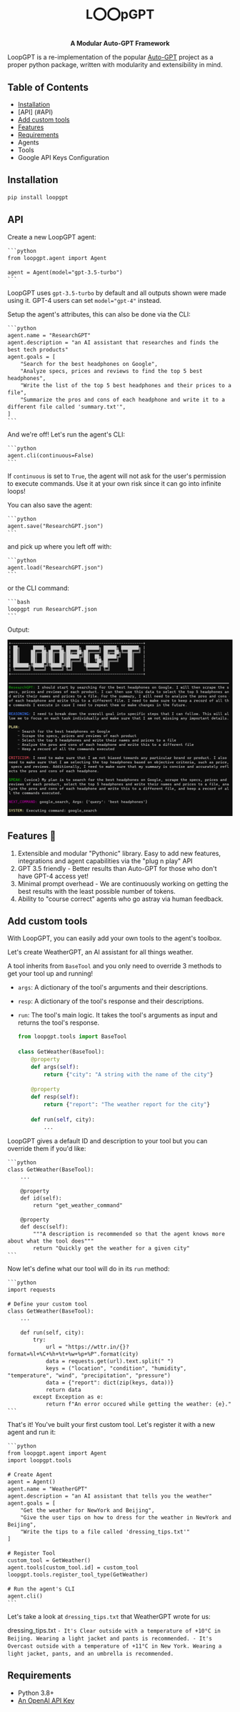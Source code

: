 
<H1>
<p align="center">
  L⭕⭕pGPT
</p>
</H1>
<p align="center">
    <b>A Modular Auto-GPT Framework</b>
</p>


LoopGPT is a re-implementation of the popular [Auto-GPT](https://github.com/Significant-Gravitas/Auto-GPT) project as a proper python package, written with modularity and extensibility in mind.

## Table of Contents

- [Installation](#installation)
- [API] (#API)
- [Add custom tools](#add-custom-tools)
- [Features](#features)
- [Requirements](#requirements)
- Agents
- Tools
- Google API Keys Configuration
 
## Installation

```bash
pip install loopgpt
```

## API

Create a new LoopGPT agent:

    ```python
    from loopgpt.agent import Agent

    agent = Agent(model="gpt-3.5-turbo")
    ```

LoopGPT uses `gpt-3.5-turbo` by default and all outputs shown were made using it. GPT-4 users can set `model="gpt-4"` instead.

Setup the agent's attributes, this can also be done via the CLI:

    ```python
    agent.name = "ResearchGPT"
    agent.description = "an AI assistant that researches and finds the best tech products"
    agent.goals = [
        "Search for the best headphones on Google",
        "Analyze specs, prices and reviews to find the top 5 best headphones",
        "Write the list of the top 5 best headphones and their prices to a file",
        "Summarize the pros and cons of each headphone and write it to a different file called 'summary.txt'",
    ]
    ```

And we're off! Let's run the agent's CLI:

    ```python
    agent.cli(continuous=False)
    ```

If `continuous` is set to `True`, the agent will not ask for the user's permission to execute commands. Use it at your own risk
since it can go into infinite loops!

You can also save the agent:

    ```python
    agent.save("ResearchGPT.json")
    ```

and pick up where you left off with:

    ```python
    agent.load("ResearchGPT.json")
    ```
or the CLI command:
    
    ```bash
    loopgpt run ResearchGPT.json
    ```

Output:

<img src="/docs/assets/imgs/loopgpt_demo_pic.png?raw=true">

## Features 🚀

1. Extensible and modular "Pythonic" library. Easy to add new features, integrations and agent capabilities via the "plug n play" API
2. GPT 3.5 friendly - Better results than Auto-GPT for those who don't have GPT-4 access yet!
3. Minimal prompt overhead - We are continuously working on getting the best results with the least possible number of tokens.
4. Ability to "course correct" agents who go astray via human feedback.

## Add custom tools

With LoopGPT, you can easily add your own tools to the agent's toolbox.

Let's create WeatherGPT, an AI assistant for all things weather.

A tool inherits from `BaseTool` and you only need to override 3 methods to get your tool up and running!

- `args`: A dictionary of the tool's arguments and their descriptions.
- `resp`: A dictionary of the tool's response and their descriptions.
- `run`: The tool's main logic. It takes the tool's arguments as input and returns the tool's response.

    ```python
    from loopgpt.tools import BaseTool

    class GetWeather(BaseTool):
        @property
        def args(self):
            return {"city": "A string with the name of the city"}
        
        @property
        def resp(self):
            return {"report": "The weather report for the city"}
        
        def run(self, city):
            ...
    ```

LoopGPT gives a default ID and description to your tool but you can override them if you'd like:

    ```python
    class GetWeather(BaseTool):
        ...

        @property
        def id(self):
            return "get_weather_command"
        
        @property
        def desc(self):
            """A description is recommended so that the agent knows more about what the tool does"""
            return "Quickly get the weather for a given city"
    ```

Now let's define what our tool will do in its `run` method:

    ```python
    import requests

    # Define your custom tool
    class GetWeather(BaseTool):
        ...
        
        def run(self, city):
            try:
                url = "https://wttr.in/{}?format=%l+%C+%h+%t+%w+%p+%P".format(city)
                data = requests.get(url).text.split(" ")
                keys = ("location", "condition", "humidity", "temperature", "wind", "precipitation", "pressure")
                data = {"report": dict(zip(keys, data))}
                return data
            except Exception as e:
                return f"An error occured while getting the weather: {e}."
    ```

That's it! You've built your first custom tool. Let's register it with a new agent and run it:

    ```python
    from loopgpt.agent import Agent
    import loopgpt.tools

    # Create Agent
    agent = Agent()
    agent.name = "WeatherGPT"
    agent.description = "an AI assistant that tells you the weather"
    agent.goals = [
        "Get the weather for NewYork and Beijing",
        "Give the user tips on how to dress for the weather in NewYork and Beijing",
        "Write the tips to a file called 'dressing_tips.txt'"
    ]

    # Register Tool
    custom_tool = GetWeather()
    agent.tools[custom_tool.id] = custom_tool
    loopgpt.tools.register_tool_type(GetWeather)

    # Run the agent's CLI
    agent.cli()
    ```

Let's take a look at `dressing_tips.txt` that WeatherGPT wrote for us:

dressing_tips.txt
    ```
    - It's Clear outside with a temperature of +10°C in Beijing. Wearing a light jacket and pants is recommended.
    - It's Overcast outside with a temperature of +11°C in New York. Wearing a light jacket, pants, and an umbrella is recommended.
    ```

## Requirements

- Python 3.8+
- [An OpenAI API Key](https://platform.openai.com/account/api-keys)
